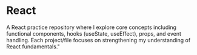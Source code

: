 # React
A React practice repository where I explore core concepts including functional components, hooks (useState, useEffect), props, and event handling. Each project/file focuses on strengthening my understanding of React fundamentals."
